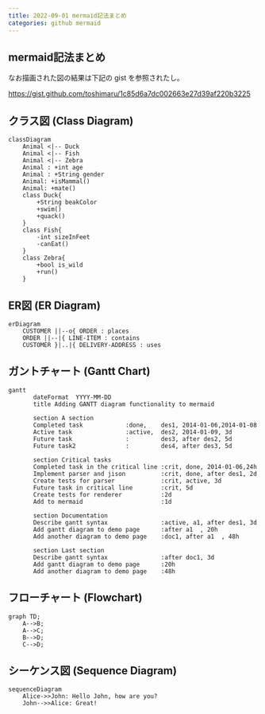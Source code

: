 ```yaml
---
title: 2022-09-01 mermaid記法まとめ
categories: github mermaid
---
```


## mermaid記法まとめ

なお描画された図の結果は下記の gist を参照されたし。

<https://gist.github.com/toshimaru/1c85d6a7dc002663e27d39af220b3225>

## クラス図 (Class Diagram)

```mermaid
classDiagram
    Animal <|-- Duck
    Animal <|-- Fish
    Animal <|-- Zebra
    Animal : +int age
    Animal : +String gender
    Animal: +isMammal()
    Animal: +mate()
    class Duck{
        +String beakColor
        +swim()
        +quack()
    }
    class Fish{
        -int sizeInFeet
        -canEat()
    }
    class Zebra{
        +bool is_wild
        +run()
    }
```

## ER図 (ER Diagram)

```mermaid
erDiagram
    CUSTOMER ||--o{ ORDER : places
    ORDER ||--|{ LINE-ITEM : contains
    CUSTOMER }|..|{ DELIVERY-ADDRESS : uses
```

## ガントチャート (Gantt Chart)

```mermaid
gantt
       dateFormat  YYYY-MM-DD
       title Adding GANTT diagram functionality to mermaid

       section A section
       Completed task            :done,    des1, 2014-01-06,2014-01-08
       Active task               :active,  des2, 2014-01-09, 3d
       Future task               :         des3, after des2, 5d
       Future task2              :         des4, after des3, 5d

       section Critical tasks
       Completed task in the critical line :crit, done, 2014-01-06,24h
       Implement parser and jison          :crit, done, after des1, 2d
       Create tests for parser             :crit, active, 3d
       Future task in critical line        :crit, 5d
       Create tests for renderer           :2d
       Add to mermaid                      :1d

       section Documentation
       Describe gantt syntax               :active, a1, after des1, 3d
       Add gantt diagram to demo page      :after a1  , 20h
       Add another diagram to demo page    :doc1, after a1  , 48h

       section Last section
       Describe gantt syntax               :after doc1, 3d
       Add gantt diagram to demo page      :20h
       Add another diagram to demo page    :48h
```

## フローチャート (Flowchart)

```mermaid
graph TD;
    A-->B;
    A-->C;
    B-->D;
    C-->D;
```

## シーケンス図 (Sequence Diagram)

```mermaid
sequenceDiagram
    Alice->>John: Hello John, how are you?
    John-->>Alice: Great!
```
